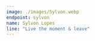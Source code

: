 ```yaml
---
image: ./images/Sylvon.webp
endpoint: sylvon
name: Sylvon Lopes
line: "Live the moment & leave"
---
```

